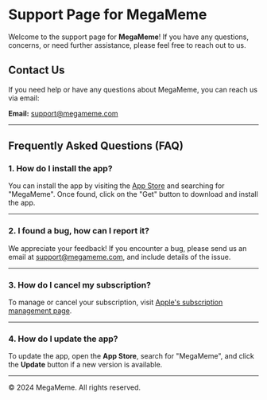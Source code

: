# Support Page for MegaMeme

Welcome to the support page for **MegaMeme**! If you have any questions, concerns, or need further assistance, please feel free to reach out to us.

## Contact Us

If you need help or have any questions about MegaMeme, you can reach us via email:

**Email:** [support@megameme.com](mailto:wasdcantmove25@gmail.com)

---

## Frequently Asked Questions (FAQ)

### 1. How do I install the app?

You can install the app by visiting the [App Store](https://apps.apple.com) and searching for "MegaMeme". Once found, click on the "Get" button to download and install the app.

---

### 2. I found a bug, how can I report it?

We appreciate your feedback! If you encounter a bug, please send us an email at [support@megameme.com](mailto:support@megameme.com), and include details of the issue.

---

### 3. How do I cancel my subscription?

To manage or cancel your subscription, visit [Apple's subscription management page](https://support.apple.com/en-us/HT202039).

---

### 4. How do I update the app?

To update the app, open the **App Store**, search for "MegaMeme", and click the **Update** button if a new version is available.

---

&copy; 2024 MegaMeme. All rights reserved.

